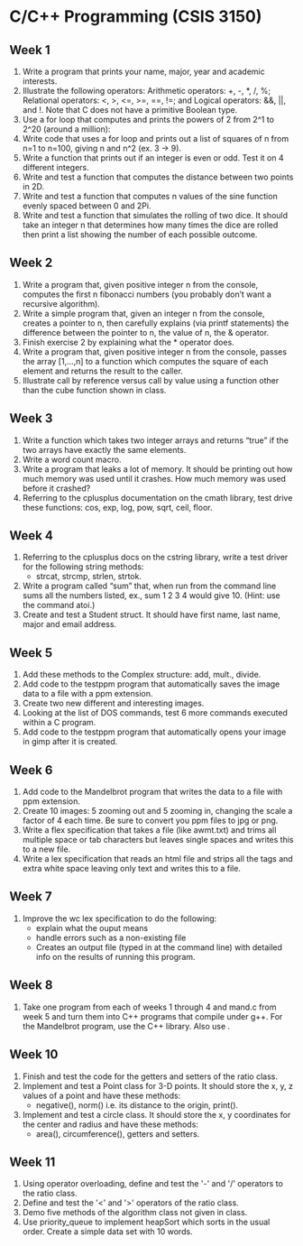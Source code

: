 # C/C++ Programming (CSIS 3150)

## Week 1
1. Write a program that prints your name, major, year and academic interests.
1. Illustrate the following operators: Arithmetic operators: +, -, *, /, %; Relational operators: <, >, <=, >=, ==, !=; and Logical operators: &&, ||, and !. Note that C does not have a primitive Boolean type.
1. Use a for loop that computes and prints the powers of 2 from 2^1 to 2^20 (around a million):
1. Write code that uses a for loop and prints out a list of squares of n from n=1 to n=100, giving n and n^2 (ex. 3 -> 9).
1. Write a function that prints out if an integer is even or odd. Test it on 4 different integers.
1. Write and test a function that computes the distance between two points in 2D.
1. Write and test a function that computes n values of the sine function evenly spaced between 0 and 2Pi.
1. Write and test a function that simulates the rolling of two dice. It should take an integer n that determines how many times the dice are rolled then print a list showing the number of each possible outcome.


## Week 2
1. Write a program that, given positive integer n from the console, computes the first n fibonacci numbers (you probably don’t want a recursive algorithm).
1. Write a simple program that, given an integer n from the console, creates a pointer to n, then carefully explains (via printf statements) the difference between the pointer to n, the value of n, the & operator.
1. Finish exercise 2 by explaining what the * operator does.
1. Write a program that, given positive integer n from the console, passes the array [1,...,n] to a function which computes the square of each element and returns the result to the caller.
1. Illustrate call by reference versus call by value using a function other than the cube function shown in class.


## Week 3
1. Write a function which takes two integer arrays and returns “true” if the two arrays have exactly the same elements.
1. Write a word count macro.
1. Write a program that leaks a lot of memory. It should be printing out how much memory was used until it crashes. How much memory was used before it crashed?
1. Referring to the cplusplus documentation on the cmath library, test drive these functions: cos, exp, log, pow, sqrt, ceil, floor.


## Week 4
1. Referring to the cplusplus docs on the cstring library, write a test driver for the following string methods:
   - strcat, strcmp, strlen, strtok.
1. Write a program called “sum” that, when run from the command line sums all the numbers listed, ex., sum 1 2 3 4 would give 10. (Hint: use the command atoi.)
1. Create and test a Student struct. It should have first name, last name, major and email address.


## Week 5
1. Add these methods to the Complex structure: add, mult., divide.
1. Add code to the testppm program that automatically saves the image data to a file with a ppm extension.
1. Create two new different and interesting images.
1. Looking at the list of DOS commands, test 6 more commands executed within a C program.
1. Add code to the testppm program that automatically opens your image in gimp after it is created.


## Week 6
1. Add code to the Mandelbrot program that writes the data to a file with ppm extension.
1. Create 10 images: 5 zooming out and 5 zooming in, changing the scale a factor of 4 each time. Be sure to convert you ppm files to jpg or png.
1. Write a flex specification that takes a file (like awmt.txt) and trims all multiple space or tab characters but leaves single spaces and writes this to a new file.
1. Write a lex specification that reads an html file and strips all the tags and extra white space leaving only text and writes this to a file.


## Week 7
1. Improve the wc lex specification to do the following:
   - explain what the ouput means
   - handle errors such as a non-existing file
   - Creates an output file (typed in at the command line) with detailed info on the results of running this program.


## Week 8
1. Take one program from each of weeks 1 through 4 and mand.c from week 5 and turn them into C++ programs that compile under g++. For the Mandelbrot program, use the C++ <complex> library. Also use <iostream>.


## Week 10
1. Finish and test the code for the getters and setters of the ratio class.
1. Implement and test a Point class for 3-D points. It should store the x, y, z values of a point and have these methods:
   - negative(), norm() i.e. its distance to the origin, print().
1. Implement and test a circle class. It should store the x, y coordinates for the center and radius and have these methods:
   - area(), circumference(), getters and setters.


## Week 11
1. Using operator overloading, define and test the '-' and '/' operators to the ratio class.
1. Define and test the '<' and '>' operators of the ratio class.
1. Demo five methods of the algorithm class not given in class.
1. Use priority_queue to implement heapSort which sorts in the usual order. Create a simple data set with 10 words.
